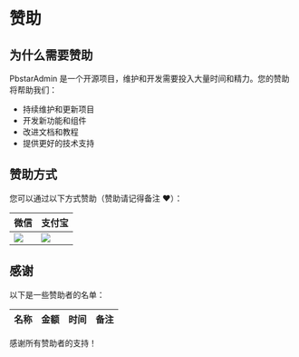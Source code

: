 # 赞助

## 为什么需要赞助

PbstarAdmin 是一个开源项目，维护和开发需要投入大量时间和精力。您的赞助将帮助我们：

- 持续维护和更新项目
- 开发新功能和组件
- 改进文档和教程
- 提供更好的技术支持

## 赞助方式

您可以通过以下方式赞助（赞助请记得备注 ♥）：

| 微信             | 支付宝           |
| ---------------- | ---------------- |
| ![](/logo.png) | ![](/logo.png) |

## 感谢

以下是一些赞助者的名单：

| 名称 | 金额 | 时间 | 备注 |
| ---- | ---- | ---- | ---- |

感谢所有赞助者的支持！
